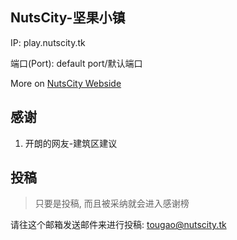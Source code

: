 ## NutsCity-坚果小镇

IP: play.nutscity.tk

端口(Port): default port/默认端口

More on [NutsCity Webside](https://nutscity.tk)

## 感谢

1. 开朗的网友-建筑区建议

## 投稿

> 只要是投稿, 而且被采纳就会进入感谢榜

请往这个邮箱发送邮件来进行投稿: tougao@nutscity.tk
